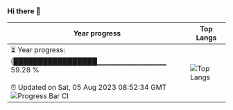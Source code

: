### Hi there 👋
| Year progress | Top Langs |
| --- | --- |
| <div>⏳ Year progress: <br> {█████████████████▁▁▁▁▁▁▁▁▁▁▁▁▁ 59.28 % <br> <br>⏰ Updated on Sat, 05 Aug 2023 08:52:34 GMT <br>![Progress Bar CI](https://github.com/yinloonga/yinloonga/actions/workflows/main.yml/badge.svg)</div> | ![Top Langs](https://github-readme-stats-one-bice.vercel.app/api/top-langs/?username=yinloonga&layout=compact&theme=dark&role=OWNER,ORGANIZATION_MEMBER,COLLABORATOR) |
